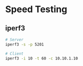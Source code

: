 # Speed Testing

## iperf3
```sh
# Server
iperf3 -s -p 5201

# Client
iperf3 -i 10 -t 60 -c 10.10.1.10
```

